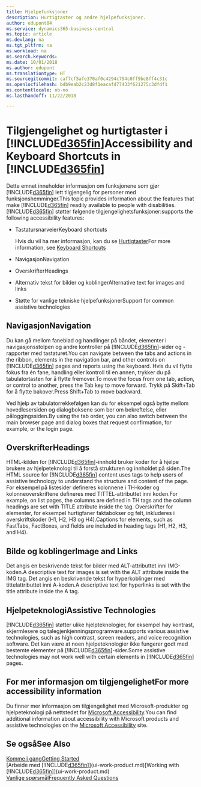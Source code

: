 ```yaml
---
title: Hjelpefunksjoner
description: Hurtigtaster og andre hjelpefunksjoner.
author: edupont04
ms.service: dynamics365-business-central
ms.topic: article
ms.devlang: na
ms.tgt_pltfrm: na
ms.workload: na
ms.search.keywords: 
ms.date: 10/01/2018
ms.author: edupont
ms.translationtype: HT
ms.sourcegitcommit: caf7cf5afe370af0c4294c794c0ff9bc8ff4c31c
ms.openlocfilehash: bdb9eab2c23d8f1eacafd77433f621275c3dfdf1
ms.contentlocale: nb-no
ms.lasthandoff: 11/22/2018

---
```

# <a name="accessibility-and-keyboard-shortcuts-in-included365finincludesd365finmdmd"></a><span data-ttu-id="1024e-103">Tilgjengelighet og hurtigtaster i [!INCLUDE[d365fin](includes/d365fin_md.md)]</span><span class="sxs-lookup"><span data-stu-id="1024e-103">Accessibility and Keyboard Shortcuts in [!INCLUDE[d365fin](includes/d365fin_md.md)]</span></span>
<span data-ttu-id="1024e-104">Dette emnet inneholder informasjon om funksjonene som gjør [!INCLUDE[d365fin](includes/d365fin_md.md)] lett tilgjengelig for personer med funksjonshemminger.</span><span class="sxs-lookup"><span data-stu-id="1024e-104">This topic provides information about the features that make [!INCLUDE[d365fin](includes/d365fin_md.md)] readily available to people with disabilities.</span></span> [!INCLUDE[d365fin](includes/d365fin_md.md)] <span data-ttu-id="1024e-105">støtter følgende tilgjengelighetsfunksjoner:</span><span class="sxs-lookup"><span data-stu-id="1024e-105">supports the following accessibility features:</span></span>  

-   <span data-ttu-id="1024e-106">Tastatursnarveier</span><span class="sxs-lookup"><span data-stu-id="1024e-106">Keyboard shortcuts</span></span>

    <span data-ttu-id="1024e-107">Hvis du vil ha mer informasjon, kan du se  [Hurtigtaster](keyboard-shortcuts.md)</span><span class="sxs-lookup"><span data-stu-id="1024e-107">For more information, see [Keyboard Shortcuts](keyboard-shortcuts.md)</span></span>

-   <span data-ttu-id="1024e-108">Navigasjon</span><span class="sxs-lookup"><span data-stu-id="1024e-108">Navigation</span></span>  

-   <span data-ttu-id="1024e-109">Overskrifter</span><span class="sxs-lookup"><span data-stu-id="1024e-109">Headings</span></span>  

-   <span data-ttu-id="1024e-110">Alternativ tekst for bilder og koblinger</span><span class="sxs-lookup"><span data-stu-id="1024e-110">Alternative text for images and links</span></span>  

-   <span data-ttu-id="1024e-111">Støtte for vanlige tekniske hjelpefunksjoner</span><span class="sxs-lookup"><span data-stu-id="1024e-111">Support for common assistive technologies</span></span>  

<!-- moved to separate article
##  <a name="Keyboard"></a> Keyboard Shortcuts in the browser
 [!INCLUDE[d365fin](includes/d365fin_md.md)] supports the keyboard shortcuts that are supported by most web browsers. The keyboard shortcuts described here refer to the U.S. keyboard layout. The layout of the keys on other keyboards may not correspond exactly to the keys on a U.S. keyboard.  

|To do this|Press|  
|----------------|-----------|  
|To move focus to the next or previous control or element on a page, such as buttons, fields, or items in a list.|Tab, Shift+Tab|  
|To enable or access the element or control that is in focus.|Enter|  
|To scroll items up and down in a list.|Up Arrow, Down Arrow|  
|To scroll columns of an item left and right in a list.|Left Arrow, Right Arrow|  
|To open a drop-down list or look up a value for a field.|Alt+Down Arrow|  
|To move focus to the next element outside the list.|Ctrl + Enter|  
|To see the transactions that resulted in a calculated value in a field.|Alt+Right Arrow|  

-->

##  <a name="Navigation"></a> <span data-ttu-id="1024e-112">Navigasjon</span><span class="sxs-lookup"><span data-stu-id="1024e-112">Navigation</span></span>  
 <span data-ttu-id="1024e-113">Du kan gå mellom faneblad og handlinger på båndet, elementer i navigasjonsstolpen og andre kontroller på [!INCLUDE[d365fin](includes/d365fin_md.md)]-sider og -rapporter med tastaturet.</span><span class="sxs-lookup"><span data-stu-id="1024e-113">You can navigate between the tabs and actions in the ribbon, elements in the navigation bar, and other controls on [!INCLUDE[d365fin](includes/d365fin_md.md)] pages and reports using the keyboard.</span></span> <span data-ttu-id="1024e-114">Hvis du vil flytte fokus fra én fane, handling eller kontroll til en annen, trykker du på tabulatortasten for å flytte fremover.</span><span class="sxs-lookup"><span data-stu-id="1024e-114">To move the focus from one tab, action, or control to another, press the Tab key to move forward.</span></span> <span data-ttu-id="1024e-115">Trykk på Skift+Tab for å flytte bakover.</span><span class="sxs-lookup"><span data-stu-id="1024e-115">Press Shift+Tab to move backward.</span></span>  

 <span data-ttu-id="1024e-116">Ved hjelp av tabulatorrekkefølgen kan du for eksempel også bytte mellom hovedlesersiden og dialogboksene som ber om bekreftelse, eller påloggingssiden.</span><span class="sxs-lookup"><span data-stu-id="1024e-116">By using the tab order, you can also switch between the main browser page and dialog boxes that request confirmation, for example, or the login page.</span></span>  

##  <a name="Headings"></a> <span data-ttu-id="1024e-117">Overskrifter</span><span class="sxs-lookup"><span data-stu-id="1024e-117">Headings</span></span>  
 <span data-ttu-id="1024e-118">HTML-kilden for [!INCLUDE[d365fin](includes/d365fin_md.md)]-innhold bruker koder for å hjelpe brukere av hjelpeteknologi til å forstå strukturen og innholdet på siden.</span><span class="sxs-lookup"><span data-stu-id="1024e-118">The HTML source for [!INCLUDE[d365fin](includes/d365fin_md.md)] content uses tags to help users of assistive technology to understand the structure and content of the page.</span></span> <span data-ttu-id="1024e-119">For eksempel på listesider defineres kolonnene i TH-koder og kolonneoverskriftene defineres med TITTEL-attributtet inni koden.</span><span class="sxs-lookup"><span data-stu-id="1024e-119">For example, on list pages, the columns are defined in TH tags and the column headings are set with TITLE attribute inside the tag.</span></span> <span data-ttu-id="1024e-120">Overskrifter for elementer, for eksempel hurtigfaner faktabokser og felt, inkluderes i overskriftskoder (H1, H2, H3 og H4).</span><span class="sxs-lookup"><span data-stu-id="1024e-120">Captions for elements, such as FastTabs, FactBoxes, and fields are included in heading tags (H1, H2, H3, and H4).</span></span>  

##  <a name="Images"></a> <span data-ttu-id="1024e-121">Bilde og koblinger</span><span class="sxs-lookup"><span data-stu-id="1024e-121">Image and Links</span></span>  
 <span data-ttu-id="1024e-122">Det angis en beskrivende tekst for bilder med ALT-attributtet inni IMG-koden.</span><span class="sxs-lookup"><span data-stu-id="1024e-122">A descriptive text for images is set with the ALT attribute inside the IMG tag.</span></span> <span data-ttu-id="1024e-123">Det angis en beskrivende tekst for hyperkoblinger med tittelattributtet inni A-koden.</span><span class="sxs-lookup"><span data-stu-id="1024e-123">A descriptive text for hyperlinks is set with the title attribute inside the A tag.</span></span>  

##  <a name="AssistiveTech"></a> <span data-ttu-id="1024e-124">Hjelpeteknologi</span><span class="sxs-lookup"><span data-stu-id="1024e-124">Assistive Technologies</span></span>  
[!INCLUDE[d365fin](includes/d365fin_md.md)] <span data-ttu-id="1024e-125">støtter ulike hjelpteknologier, for eksempel høy kontrast, skjermlesere og talegjenkjenningsprogramvare.</span><span class="sxs-lookup"><span data-stu-id="1024e-125">supports various assistive technologies, such as high contrast, screen readers, and voice recognition software.</span></span> <span data-ttu-id="1024e-126">Det kan være at noen hjelpeteknologier ikke fungerer godt med bestemte elementer på [!INCLUDE[d365fin](includes/d365fin_md.md)]-sider.</span><span class="sxs-lookup"><span data-stu-id="1024e-126">Some assistive technologies may not work well with certain elements in [!INCLUDE[d365fin](includes/d365fin_md.md)] pages.</span></span>  

## <a name="for-more-accessibility-information"></a><span data-ttu-id="1024e-127">For mer informasjon om tilgjengelighet</span><span class="sxs-lookup"><span data-stu-id="1024e-127">For more accessibility information</span></span>  
<span data-ttu-id="1024e-128">Du finner mer informasjon om tilgjengelighet med Microsoft-produkter og hjelpeteknologi på nettstedet for [Microsoft Accessibility](https://go.microsoft.com/fwlink/?LinkId=262160).</span><span class="sxs-lookup"><span data-stu-id="1024e-128">You can find additional information about accessibility with Microsoft products and assistive technologies on the [Microsoft Accessibility](https://go.microsoft.com/fwlink/?LinkId=262160) site.</span></span>

## <a name="see-also"></a><span data-ttu-id="1024e-129">Se også</span><span class="sxs-lookup"><span data-stu-id="1024e-129">See Also</span></span>
[<span data-ttu-id="1024e-130">Komme i gang</span><span class="sxs-lookup"><span data-stu-id="1024e-130">Getting Started</span></span>](product-get-started.md)  
<span data-ttu-id="1024e-131">[Arbeide med [!INCLUDE[d365fin](includes/d365fin_md.md)]](ui-work-product.md)</span><span class="sxs-lookup"><span data-stu-id="1024e-131">[Working with [!INCLUDE[d365fin](includes/d365fin_md.md)]](ui-work-product.md)</span></span>  
[<span data-ttu-id="1024e-132">Vanlige spørsmål</span><span class="sxs-lookup"><span data-stu-id="1024e-132">Frequently Asked Questions</span></span>](across-faq.md)  

